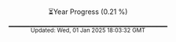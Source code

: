<p align="center">
⏳Year Progress (0.21 %)<br>
▁▁▁▁▁▁▁▁▁▁▁▁▁▁▁▁▁▁▁▁▁▁▁▁▁▁▁▁▁▁ <br>
<sub>Updated: Wed, 01 Jan 2025 18:03:32 GMT</sub>
</p>

